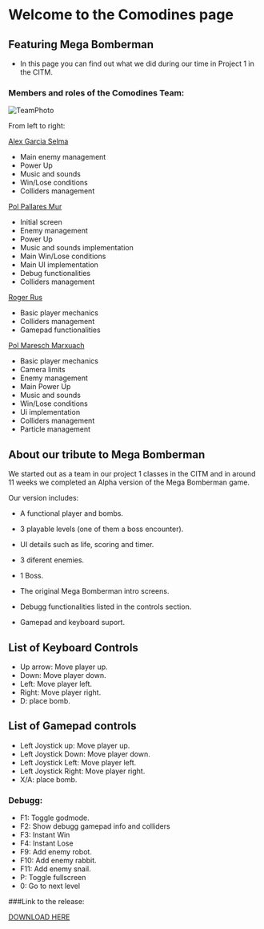 # Welcome to the Comodines page

## Featuring Mega Bomberman

- In this page you can find out what we did during our time in Project 1 in the CITM.

### Members and roles of the Comodines Team:


![TeamPhoto](wiki/Images/TeamPhoto/TeamPhoto.png)

From left to right:

[Alex Garcia Selma](https://github.com/MaralGS)

- Main enemy management
- Power Up
- Music and sounds
- Win/Lose conditions
- Colliders management


[Pol Pallares Mur](https://github.com/Zeta115)

- Initial screen
- Enemy management
- Power Up
- Music and sounds implementation
- Main Win/Lose conditions
- Main UI implementation
- Debug functionalities
- Colliders management


[Roger Rus](https://github.com/rusroger)

- Basic player mechanics
- Colliders management
- Gamepad functionalities


[Pol Maresch Marxuach](https://github.com/rayolop20)

- Basic player mechanics
- Camera limits
- Enemy management
- Main Power Up
- Music and sounds
- Win/Lose conditions
- Ui implementation
- Colliders management
- Particle management


## About our tribute to Mega Bomberman

We started out as a team in our project 1 classes in the CITM and in around 11 weeks we completed an Alpha version of the Mega Bomberman game.

Our version includes:

- A functional player and bombs.

- 3 playable levels (one of them a boss encounter).

- UI details such as life, scoring and timer.

- 3 diferent enemies.

- 1 Boss.

- The original Mega Bomberman intro screens.

- Debugg functionalities listed in the controls section.

- Gamepad and keyboard suport.


## List of Keyboard Controls

- Up arrow: Move player up.
- Down: Move player down.
- Left: Move player left.
- Right: Move player right.
- D: place bomb.

## List of Gamepad controls

- Left Joystick up: Move player up.
- Left Joystick Down: Move player down.
- Left Joystick Left: Move player left.
- Left Joystick Right: Move player right.
- X/A: place bomb.

### Debugg:

- F1: Toggle godmode.
- F2: Show debugg gamepad info and colliders
- F3: Instant Win
- F4: Instant Lose
- F9: Add enemy robot.
- F10: Add enemy rabbit.
- F11: Add enemy snail.
- P: Toggle fullscreen
- 0: Go to next level


###Link to the release:

[DOWNLOAD HERE](https://github.com/Zeta115/Comodines/releases/tag/1.0)
